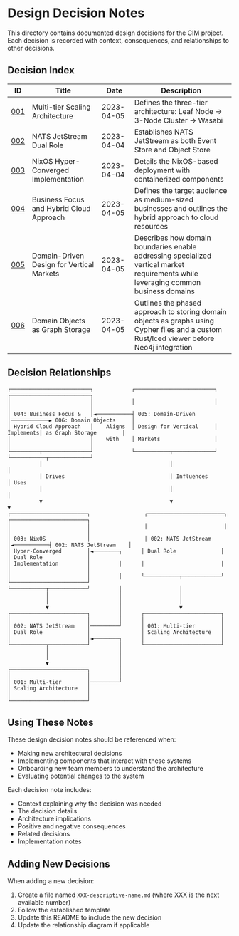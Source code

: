 # Design Decision Notes

This directory contains documented design decisions for the CIM project. Each decision is recorded with context, consequences, and relationships to other decisions.

## Decision Index

| ID | Title | Date | Description |
|----|-------|------|-------------|
| [001](001-multi-tier-scaling-architecture.md) | Multi-tier Scaling Architecture | 2023-04-05 | Defines the three-tier architecture: Leaf Node → 3-Node Cluster → Wasabi |
| [002](002-nats-jetstream-dual-role.md) | NATS JetStream Dual Role | 2023-04-04 | Establishes NATS JetStream as both Event Store and Object Store |
| [003](003-nixos-hyperconverged-implementation.md) | NixOS Hyper-Converged Implementation | 2023-04-04 | Details the NixOS-based deployment with containerized components |
| [004](004-business-focus-and-audience.md) | Business Focus and Hybrid Cloud Approach | 2023-04-05 | Defines the target audience as medium-sized businesses and outlines the hybrid approach to cloud resources |
| [005](005-domain-driven-vertical-markets.md) | Domain-Driven Design for Vertical Markets | 2023-04-05 | Describes how domain boundaries enable addressing specialized vertical market requirements while leveraging common business domains |
| [006](006-domain-objects-graph-storage.md) | Domain Objects as Graph Storage | 2023-04-05 | Outlines the phased approach to storing domain objects as graphs using Cypher files and a custom Rust/Iced viewer before Neo4j integration |

## Decision Relationships

```
┌─────────────────────────┐            ┌─────────────────────────┐            ┌─────────────────────────┐
│                         │            │                         │            │                         │
│ 004: Business Focus &   │◄───────────┤ 005: Domain-Driven      │────────────► 006: Domain Objects     │
│ Hybrid Cloud Approach   │    Aligns  │ Design for Vertical     │  Implements│ as Graph Storage        │
│                         │    with    │ Markets                 │            │                         │
└─────────┬───────────────┘            └───────────┬─────────────┘            └───────────┬─────────────┘
          │                                        │                                      │
          │ Drives                                 │ Influences                           │ Uses
          │                                        │                                      │
          ▼                                        ▼                                      ▼
┌────────────────────────┐                 ┌────────────────────────┐            ┌────────────────────────┐
│                        │                 │                        │            │                        │
│ 003: NixOS             │                 │ 002: NATS JetStream    │◄───────────┤ 002: NATS JetStream    │
│ Hyper-Converged        │◄────────┐      │ Dual Role              │            │ Dual Role              │
│ Implementation         │         │      │                        │            │                        │
│                        │         │      └───────────┬────────────┘            └────────────────────────┘
└───────────┬────────────┘         │                  │
            │                      │                  │
            │                      │                  │
            ▼                      │                  ▼
┌────────────────────────┐         │      ┌────────────────────────┐
│                        │         │      │                        │
│ 002: NATS JetStream    │─────────┘      │ 001: Multi-tier        │
│ Dual Role              │                │ Scaling Architecture   │
│                        │◄────────┐      │                        │
└───────────┬────────────┘         │      └────────────────────────┘
            │                      │
            │                      │
            ▼                      │
┌────────────────────────┐         │
│                        │         │
│ 001: Multi-tier        │─────────┘
│ Scaling Architecture   │
│                        │
└────────────────────────┘
```

## Using These Notes

These design decision notes should be referenced when:
- Making new architectural decisions
- Implementing components that interact with these systems
- Onboarding new team members to understand the architecture
- Evaluating potential changes to the system

Each decision note includes:
- Context explaining why the decision was needed
- The decision details
- Architecture implications
- Positive and negative consequences
- Related decisions
- Implementation notes

## Adding New Decisions

When adding a new decision:
1. Create a file named `XXX-descriptive-name.md` (where XXX is the next available number)
2. Follow the established template
3. Update this README to include the new decision
4. Update the relationship diagram if applicable 